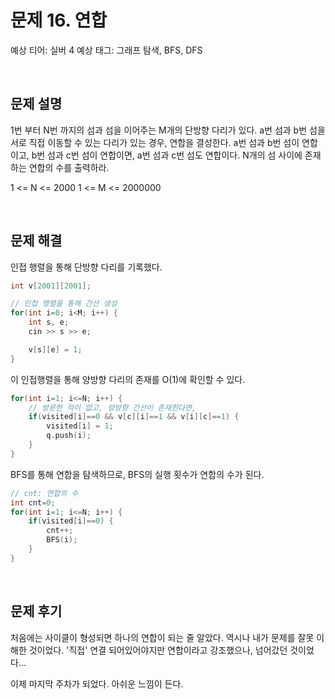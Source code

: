 # 문제 16. 연합

예상 티어: 실버 4
예상 태그: 그래프 탐색, BFS, DFS

<br>

## 문제 설명

1번 부터 N번 까지의 섬과 섬을 이어주는 M개의 단방향 다리가 있다.
a번 섬과 b번 섬을 서로 직접 이동할 수 있는 다리가 있는 경우, 연합을 결성한다.
a번 섬과 b번 섬이 연합이고, b번 섬과 c번 섬이 연합이면, a번 섬과 c번 섬도 연합이다.
N개의 섬 사이에 존재하는 연합의 수를 출력하라.

1 <= N <= 2000
1 <= M <= 2000000

<br>

## 문제 해결

인접 행렬을 통해 단방향 다리를 기록했다.
```cpp
int v[2001][2001];

// 인접 행렬을 통해 간선 생성
for(int i=0; i<M; i++) {
	int s, e;
	cin >> s >> e;

	v[s][e] = 1;
}
```

이 인접행렬을 통해 양방향 다리의 존재를 O(1)에 확인할 수 있다.
```cpp
for(int i=1; i<=N; i++) {
	// 방문한 적이 없고, 양방향 간선이 존재한다면,
	if(visited[i]==0 && v[c][i]==1 && v[i][c]==1) {
		visited[i] = 1;
		q.push(i);
	}
}
```

BFS를 통해 연합을 탐색하므로, BFS의 실행 횟수가 연합의 수가 된다.
```cpp
// cnt: 연합의 수
int cnt=0;
for(int i=1; i<=N; i++) {
	if(visited[i]==0) {
		cnt++;
		BFS(i);
	}
}
```


<br>

## 문제 후기

처음에는 사이클이 형성되면 하나의 연합이 되는 줄 알았다.
역시나 내가 문제를 잘못 이해한 것이었다.
'직접' 연결 되어있어야지만 연합이라고 강조했으나, 넘어갔던 것이었다...

이제 마지막 주차가 되었다.
아쉬운 느낌이 든다.


<br>